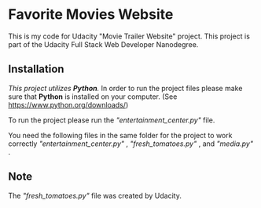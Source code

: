 # Favorite Movies Website
This is my code for Udacity "Movie Trailer Website" project. This project is part of the Udacity Full Stack Web Developer Nanodegree.

## Installation
_This project utilizes **Python**._
In order to run the project files please make sure that **Python** is installed on your computer. (See https://www.python.org/downloads/)

To run the project please run the _"entertainment_center.py"_ file. 

You need the following files in the same folder for the project to work correctly _"entertainment_center.py"_ , _"fresh_tomatoes.py"_ , and _"media.py"_ .

## Note
The _"fresh_tomatoes.py"_ file was created by Udacity.
